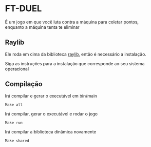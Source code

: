 # FT-DUEL

É um jogo em que você luta contra a máquina para coletar pontos, enquanto a máquina tenta te eliminar


## Raylib

Ele roda em cima da  biblioteca [raylib](https://github.com/raysan5/raylib), então é necessário a instalação.

Siga as instruções para a instalação que corresponde ao seu sistema operacional

## Compilação

Irá compilar e gerar o executável em bin/main

```
Make all
```

Irá compilar, gerar o executável e rodar o jogo

```
Make run
```

Irá compilar a biblioteca dinâmica novamente
```
Make shared
```
